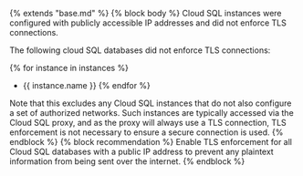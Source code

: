 {% extends "base.md" %}
{% block body %}
Cloud SQL instances were configured with publicly accessible IP addresses and did not enforce TLS connections.

The following cloud SQL databases did not enforce TLS connections:

{% for instance in instances %}
- {{ instance.name }}
{% endfor %}

Note that this excludes any Cloud SQL instances that do not also configure a set of authorized networks. Such instances are typically accessed via the Cloud SQL proxy, and as the proxy will always use a TLS connection, TLS enforcement is not necessary to ensure a secure connection is used.
{% endblock %}
{% block recommendation %}
Enable TLS enforcement for all Cloud SQL databases with a public IP address to prevent any plaintext information from being sent over the internet.
{% endblock %}